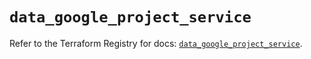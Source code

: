 # `data_google_project_service`

Refer to the Terraform Registry for docs: [`data_google_project_service`](https://registry.terraform.io/providers/hashicorp/google/5.18.0/docs/data-sources/project_service).
